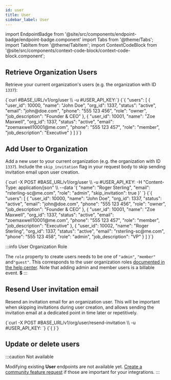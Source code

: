 ```yaml
---
id: user
title: User
sidebar_label: User
---
```


import EndpointBadge from '@site/src/components/endpoint-badge/endpoint-badge.component'
import Tabs from '@theme/Tabs';
import TabItem from '@theme/TabItem';
import ContextCodeBlock from '@site/src/components/context-code-block/context-code-block.component';

## Retrieve Organization Users

<EndpointBadge method="GET" url="https://api.tapeapp.com/v1/org/user" />

Retrieve your current organization's users (e.g. the organization with ID `1337`):

<ContextCodeBlock language="shell" title='➡️      Request'>
{`curl #BASE_URL/v1/org/user \\
  -u #USER_API_KEY:`}
</ContextCodeBlock>

<ContextCodeBlock language="json" title='⬅️      Response'>
{`{
  "users": [
    {
      "user_id": 10000,
      "name": "John Doe",
      "org_id": 1337,
      "status": "active",
      "email": "john@doe.com",
      "phone": "555 123 456",
      "role": "owner",
      "job_description": "Founder & CEO"
    },
    {
      "user_id": 10001,
      "name": "Zoe Maxwell",
      "org_id": 1337,
      "status": "active",
      "email": "zoemaxwell10001@me.com",
      "phone": "555 123 457",
      "role": "member",
      "job_description": "Executive"
    }
  ]
}`}
</ContextCodeBlock>

## Add User to Organization

<EndpointBadge method="POST" url="https://api.tapeapp.com/v1/org/user" />

Add a new user to your current organization (e.g. the organization with ID `1337`). Include the `skip_invitation` flag in your request body to skip sending invitation email upon user creation. 

<ContextCodeBlock language="shell" title='➡️      Request'>
{`curl -X POST #BASE_URL/v1/org/user \\
  -u #USER_API_KEY:
  -H "Content-Type: application/json" \\
  --data '{
    "name": "Roger Sterling",
    "email": "rsterling-sc@me.com",
    "role": "admin",
    "skip_invitation": true
  }' 
  `}
</ContextCodeBlock>

<ContextCodeBlock language="json" title='⬅️      Response'>
{`{
  "users": [
    {
      "user_id": 10000,
      "name": "John Doe",
      "org_id": 1337,
      "status": "active",
      "email": "john@doe.com",
      "phone": "555 123 456",
      "role": "owner",
      "job_description": "Founder & CEO"
    },
    {
      "user_id": 10001,
      "name": "Zoe Maxwell",
      "org_id": 1337,
      "status": "active",
      "email": "zoemaxwell10001@me.com",
      "phone": "555 123 457",
      "role": "member",
      "job_description": "Executive"
    },
    {
      "user_id": 10002,
      "name": "Roger Sterling",
      "org_id": 1337,
      "status": "active",
      "email": "rsterling-sc@me.com",
      "phone": "555 123 458",
      "role": "admin",
      "job_description": "VP"
    }
  ]
}`}
</ContextCodeBlock>

:::info User Organization Role

The `role` property to create users needs to be one of `"admin"`, `"member"` and`"guest"`. This corresponds to the user organization roles [documented in the help center](https://help.tapeapp.com/en/articles/8000930-intro-to-workspaces). Note that adding admin and member users is a billable event. 💲
:::


## Resend User invitation email

<EndpointBadge method="POST" url="https://api.tapeapp.com/v1/org/user/{userId}/resend-invitation" />

Resend an invitation email for an organization user. This will be important when skipping invitations during user creation, and allows sending the invitation email at a dedicated point in time later or repetitively.

<ContextCodeBlock language="shell" title='➡️      Request'>
{`curl -X POST #BASE_URL/v1/org/user/resend-invitation \\
  -u #USER_API_KEY:
  `}
</ContextCodeBlock>

<ContextCodeBlock language="json" title='⬅️      Response'>
{`{
}`}
</ContextCodeBlock>

## Update or delete users

:::caution Not available

Modifying existing **User** endpoints are not available yet. [Create a community feature request](https://community.tapeapp.com/c/requests/8) if those are important for your integrations.
:::
